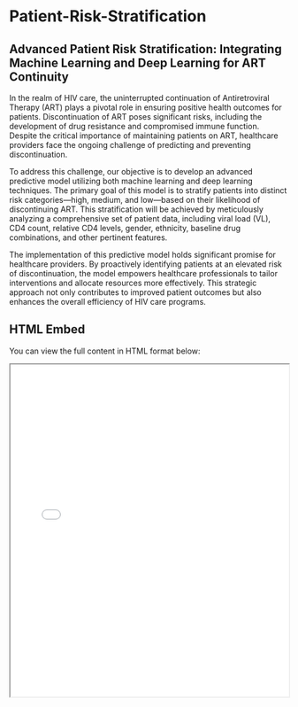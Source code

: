 # Patient-Risk-Stratification

## Advanced Patient Risk Stratification: Integrating Machine Learning and Deep Learning for ART Continuity

In the realm of HIV care, the uninterrupted continuation of Antiretroviral Therapy (ART) plays a pivotal role in ensuring positive health outcomes for patients. Discontinuation of ART poses significant risks, including the development of drug resistance and compromised immune function. Despite the critical importance of maintaining patients on ART, healthcare providers face the ongoing challenge of predicting and preventing discontinuation.

To address this challenge, our objective is to develop an advanced predictive model utilizing both machine learning and deep learning techniques. The primary goal of this model is to stratify patients into distinct risk categories—high, medium, and low—based on their likelihood of discontinuing ART. This stratification will be achieved by meticulously analyzing a comprehensive set of patient data, including viral load (VL), CD4 count, relative CD4 levels, gender, ethnicity, baseline drug combinations, and other pertinent features.

The implementation of this predictive model holds significant promise for healthcare providers. By proactively identifying patients at an elevated risk of discontinuation, the model empowers healthcare professionals to tailor interventions and allocate resources more effectively. This strategic approach not only contributes to improved patient outcomes but also enhances the overall efficiency of HIV care programs.

## HTML Embed

You can view the full content in HTML format below:

<iframe src="index.html" width="100%" height="600px"></iframe>
